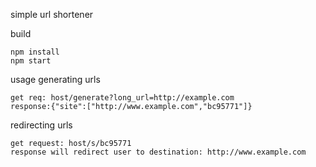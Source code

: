 simple url shortener

build

    npm install
    npm start

usage
generating urls

    get req: host/generate?long_url=http://example.com
    response:{"site":["http://www.example.com","bc95771"]}

redirecting urls

    get request: host/s/bc95771
    response will redirect user to destination: http://www.example.com
